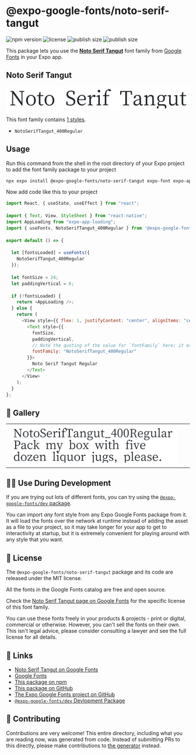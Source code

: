 # @expo-google-fonts/noto-serif-tangut

![npm version](https://flat.badgen.net/npm/v/@expo-google-fonts/noto-serif-tangut)
![license](https://flat.badgen.net/github/license/expo/google-fonts)
![publish size](https://flat.badgen.net/packagephobia/install/@expo-google-fonts/noto-serif-tangut)
![publish size](https://flat.badgen.net/packagephobia/publish/@expo-google-fonts/noto-serif-tangut)

This package lets you use the [**Noto Serif Tangut**](https://fonts.google.com/specimen/Noto+Serif+Tangut) font family from [Google Fonts](https://fonts.google.com/) in your Expo app.

## Noto Serif Tangut

![Noto Serif Tangut](./font-family.png)

This font family contains [1 styles](#-gallery).

- `NotoSerifTangut_400Regular`

## Usage

Run this command from the shell in the root directory of your Expo project to add the font family package to your project

```sh
npx expo install @expo-google-fonts/noto-serif-tangut expo-font expo-app-loading
```

Now add code like this to your project

```js
import React, { useState, useEffect } from "react";

import { Text, View, StyleSheet } from "react-native";
import AppLoading from "expo-app-loading";
import { useFonts, NotoSerifTangut_400Regular } from '@expo-google-fonts/noto-serif-tangut';

export default () => {

  let [fontsLoaded] = useFonts({
    NotoSerifTangut_400Regular
  });

  let fontSize = 24;
  let paddingVertical = 6;

  if (!fontsLoaded) {
    return <AppLoading />;
  } else {
    return (
      <View style={{ flex: 1, justifyContent: "center", alignItems: "center" }}>
        <Text style={{
          fontSize,
          paddingVertical,
          // Note the quoting of the value for `fontFamily` here; it expects a string!
          fontFamily: "NotoSerifTangut_400Regular"
        }}>
          Noto Serif Tangut Regular
        </Text>
      </View>
    );
  }
};
```

## 🔡 Gallery


||||
|-|-|-|
|![NotoSerifTangut_400Regular](./NotoSerifTangut_400Regular.ttf.png)||||


## 👩‍💻 Use During Development

If you are trying out lots of different fonts, you can try using the [`@expo-google-fonts/dev` package](https://github.com/expo/google-fonts/tree/master/font-packages/dev#readme).

You can import _any_ font style from any Expo Google Fonts package from it. It will load the fonts over the network at runtime instead of adding the asset as a file to your project, so it may take longer for your app to get to interactivity at startup, but it is extremely convenient for playing around with any style that you want.


## 📖 License

The `@expo-google-fonts/noto-serif-tangut` package and its code are released under the MIT license.

All the fonts in the Google Fonts catalog are free and open source.

Check the [Noto Serif Tangut page on Google Fonts](https://fonts.google.com/specimen/Noto+Serif+Tangut) for the specific license of this font family.

You can use these fonts freely in your products & projects - print or digital, commercial or otherwise. However, you can't sell the fonts on their own. This isn't legal advice, please consider consulting a lawyer and see the full license for all details.

## 🔗 Links

- [Noto Serif Tangut on Google Fonts](https://fonts.google.com/specimen/Noto+Serif+Tangut)
- [Google Fonts](https://fonts.google.com/)
- [This package on npm](https://www.npmjs.com/package/@expo-google-fonts/noto-serif-tangut)
- [This package on GitHub](https://github.com/expo/google-fonts/tree/master/font-packages/noto-serif-tangut)
- [The Expo Google Fonts project on GitHub](https://github.com/expo/google-fonts)
- [`@expo-google-fonts/dev` Devlopment Package](https://github.com/expo/google-fonts/tree/master/font-packages/dev)

## 🤝 Contributing

Contributions are very welcome! This entire directory, including what you are reading now, was generated from code. Instead of submitting PRs to this directly, please make contributions to [the generator](https://github.com/expo/google-fonts/tree/master/packages/generator) instead.
